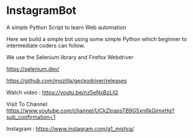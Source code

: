 # InstagramBot
A simple Python Script to learn Web automation

Here we build a simple bot using some simple Python which beginner to intermediate coders can follow.

We use the Selenium library and Firefox Webdriver

https://selenium.dev/

https://github.com/mozilla/geckodriver/releases

Watch video : https://youtu.be/nz5eNxBzLIQ

Visit To Channel: https://www.youtube.com/channel/UCkZlospsTB9G5xn6kGimxHg?sub_confirmation=1

Instagram : https://www.instagram.com/g1_mishra/
